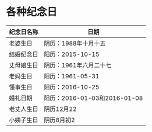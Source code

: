 # 各种纪念日
|  纪念日名称   | 日期  |
|  ----  | ----  |
| 老婆生日  | 阴历：1988年十月十五 |
| 结婚纪念日  | 阳历：2015-10-15 |
| 丈母娘生日  | 阴历：1961年六月二十七 |
| 老妈生日  | 阳历：1961-05-31 |
| 懂事生日  | 阳历：2016-10-25 |
| 婚礼日期  | 阳历：2016-01-03和2016-01-08 |
| 老丈人生日  | 阴历12月22 |
| 小姨子生日  | 阴历8月初2 |